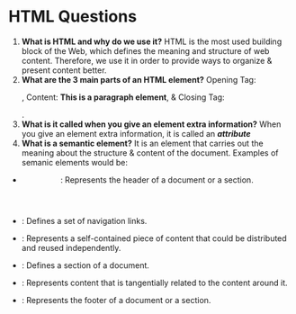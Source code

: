 # HTML Questions
1. **What is HTML and why do we use it?** HTML is the most used building block of the Web, which defines the meaning and structure of web content. Therefore, we use it in order to provide ways to organize & present content better.
2. **What are the 3 main parts of an HTML element?** Opening Tag: **<p>**, Content: **This is a paragraph element**, & Closing Tag: **</p>**.
3. **What is it called when you give an element extra information?** When you give an element extra information, it is called an ***attribute***
4. **What is a semantic element?** It is an element that carries out the meaning about the structure & content of the document. Examples of semanic elements would be:
* ***<header>***: Represents the header of a document or a section.
- ***<nav>***: Defines a set of navigation links.
+ ***<article>***: Represents a self-contained piece of content that could be distributed and reused independently.
* ***<section>***: Defines a section of a document.
- ***<aside>***: Represents content that is tangentially related to the content around it.
+ ***<footer>***: Represents the footer of a document or a section.
